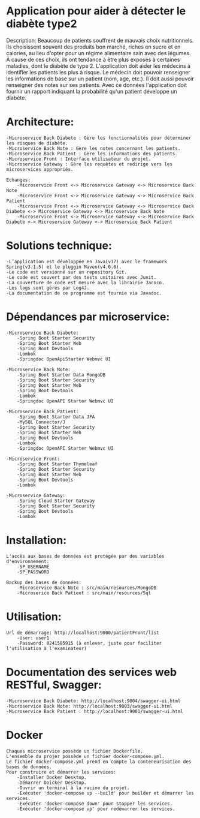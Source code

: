 # Application pour aider à détecter le diabète type2

Description:
Beaucoup de patients souffrent de mauvais choix nutritionnels. Ils
choisissent souvent des produits bon marché, riches en sucre et en calories, au lieu d’opter
pour un régime alimentaire sain avec des légumes. À cause de ces choix, ils ont tendance à
être plus exposés à certaines maladies, dont le diabète de type 2.
L'application doit aider les médecins à identifier les patients les plus à risque. Le médecin doit pouvoir renseigner les informations de base sur un patient (nom, age, etc.).
Il doit aussi pouvoir renseigner des notes sur ses patients. Avec ce données l'application doit fournir un rapport indiquant la probabilité qu'un patient développe un diabète.

# Architecture:
	-Microservice Back Diabete : Gère les fonctionnalités pour déterminer les risques de diabète.
 	-Microservice Back Note : Gère les notes concernant les patients.
 	-Microservice Back Patient : Gère les informations des patients.
  	-Microservice Front : Interface utilisateur du projet.
    -Microservice Gateway : Gère les requêtes et redirige vers les microservices appropriés.

 	Echanges:
     	-Microservice Front <-> Microservice Gateway <-> Microservice Back Note 
      	-Microservice Front <-> Microservice Gateway <-> Microservice Back Patient
       	-Microservice Front <-> Microservice Gateway <-> Microservice Back Diabete <-> Microservice Gateway <-> Microservice Back Note
		-Microservice Front <-> Microservice Gateway <-> Microservice Back Diabete <-> Microservice Gateway <-> Microservice Back Patient

# Solutions technique:
	-L’application est développée en Java(v17) avec le framework Spring(v3.1.5) et le pluggin Maven(v4.0.0).
	-Le code est versionné sur un repository Git.
	-Le code est couvert par des tests unitaires avec Junit.
	-La couverture de code est mesuré avec la librairie Jacoco.
	-Les logs sont gérés par Log4J.
 	-La documentation de ce programme est fournie via Javadoc.
 
# Dépendances par microservice:
	-Microservice Back Diabete:
 		-Spring Boot Starter Security
   		-Spring Boot Starter Web
	 	-Spring Boot Devtools
   		-Lombok
	 	-Springdoc OpenApiStarter Webmvc UI
   
   	-Microservice Back Note:
   		-Spring Boot Starter Data MongoDB
		-Spring Boot Starter Security
 		-Spring Boot Starter Web
  		-Spring Boot Devtools
   		-Lombok
		-Springdoc OpenAPI Starter Webmvc UI

  	-Microservice Back Patient:
  		-Spring Boot Starter Data JPA
		-MySQL Connector/J
  		-Spring Boot Starter Security
 		-Spring Boot Starter Web
  		-Spring Boot Devtools
   		-Lombok
		-Springdoc OpenAPI Starter Webmvc UI

   	-Microservice Front:
		-Spring Boot Starter Thymeleaf
  		-Spring Boot Starter Security
 		-Spring Boot Starter Web
  		-Spring Boot Devtools
   		-Lombok

  	-Microservice Gateway:
   		-Spring Cloud Starter Gateway
   		-Spring Boot Starter Security
 		-Spring Boot Devtools
   		-Lombok

# Installation:
	L'accès aux bases de données est protégée par des variables d'environnement:
   		-SP_USERNAME
	 	-SP_PASSWORD
   
	Backup des bases de données: 
  		-Microservice Back Note : src/main/resources/MongoDB
		-Microserice Back Patient : src/main/resources/Sql

# Utilisation:
  	Url de démarrage: http://localhost:9000/patientFront/list
  		-User: user1
  		-Password: 0241585915 (à enlever, juste pour faciliter l'utilisation à l'examinateur)

# Documentation des services web RESTful, Swagger:
	-Microservice Back Diabete: http://localhost:9004/swagger-ui.html
 	-Microservice Back Note: http://localhost:9003/swagger-ui.html
  	-Microservice Back Patient : http://localhost:9001/swagger-ui.html

# Docker
	Chaques microservice possède un fichier Dockerfile.
 	L'ensemble du projer possède un fichier docker-compose.yml.
  	Le fichier docker-compose.yml prend en compte la conteneurisation des bases de données.
   	Pour construire et démarrer les services:
    	-Installer Docker Desktop.
      	-Démarrer Doicker Desktop.
      	-Ouvrir un terminal à la racine du projet.
		-Exécuter 'docker-compose up --build' pour builder et démarrer les services.
  		-Exécuter 'docker-compose down' pour stopper les services.
    	-Exécuter 'docker-compose up' pour redémarrer les services.
	
